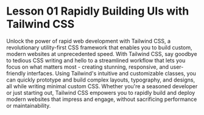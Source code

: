 # Lesson 01 Rapidly Building UIs with Tailwind CSS
Unlock the power of rapid web development with Tailwind CSS, a revolutionary utility-first CSS framework that enables you to build custom, modern websites at unprecedented speed. With Tailwind CSS, say goodbye to tedious CSS writing and hello to a streamlined workflow that lets you focus on what matters most - creating stunning, responsive, and user-friendly interfaces. Using Tailwind's intuitive and customizable classes, you can quickly prototype and build complex layouts, typography, and designs, all while writing minimal custom CSS. Whether you're a seasoned developer or just starting out, Tailwind CSS empowers you to rapidly build and deploy modern websites that impress and engage, without sacrificing performance or maintainability.




